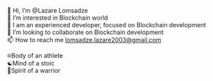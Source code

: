 👋 Hi, I’m @Lazare Lomsadze                                                                     
👀 I’m interested in Blockchain world                                                                      
🌱 I am an experienced developer, focused on Blockchain development                                                                               
💞️ I’m looking to collaborate on Blockchain development                                                                                                    
📫 How to reach me lomsadze.lazare2003@gmail.com                                                                                                    

🔯Body of an athlete                                                                                                             
 ☯Mind of a stoic                                                                                                                                                                                         
🦉Spirit of a warrior                                                                                          
